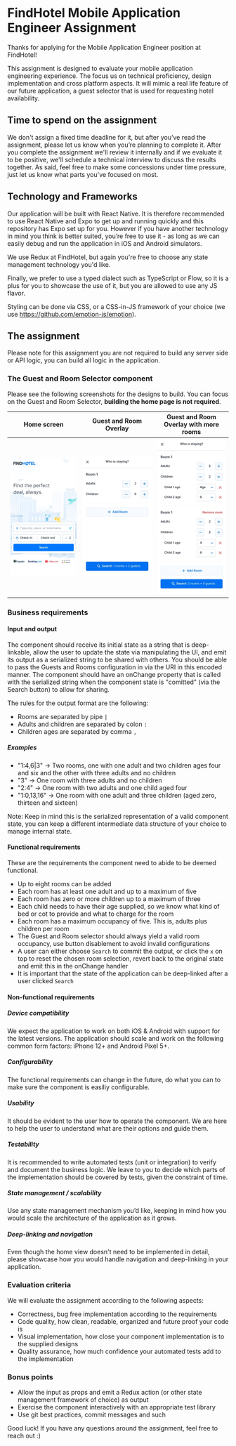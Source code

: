 # FindHotel Mobile Application Engineer Assignment

Thanks for applying for the Mobile Application Engineer position at FindHotel!

This assignment is designed to evaluate your mobile application engineering experience. The focus us on technical proficiency, design implementation and cross platform aspects. It will mimic a real life feature of our future application, a guest selector that is used for requesting hotel availability.

## Time to spend on the assignment

We don't assign a fixed time deadline for it, but after you’ve read the assignment, please let us know when you’re planning to complete it. After you complete the assignment we'll review it internally and if we evaluate it to be positive, we'll schedule a technical interview to discuss the results together. As said, feel free to make some concessions under time pressure, just let us know what parts you've focused on most.

## Technology and Frameworks

Our application will be built with React Native. It is therefore recommended to use React Native and Expo to get up and running quickly and this repository has Expo set up for you. However if you have another technology in mind you think is better suited, you’re free to use it - as long as we can easily debug and run the application in iOS and Android simulators.

We use Redux at FindHotel, but again you're free to choose any state management technology you'd like.

Finally, we prefer to use a typed dialect such as TypeScript or Flow, so it is a plus for you to showcase the use of it, but you are allowed to use any JS flavor.

Styling can be done via CSS, or a CSS-in-JS framework of your choice (we use <https://github.com/emotion-js/emotion>).

## The assignment

Please note for this assignment you are not required to build any server side or API logic, you can build all logic in the application.

### The Guest and Room Selector component

Please see the following screenshots for the designs to build. You can focus on the Guest and Room Selector, **building the home page is not required**.

| Home screen                     | Guest and Room Overlay                                                    | Guest and Room Overlay with more rooms                                                                       |
|---------------------------------|-------------------------------------------------------------------------|------------------------------------------------------------------------------------------------------------|
| ![Home](Home.jpg "Home screen") | ![Guest and Room Overlay](GuestPicker-Default.jpg "Guest and Room Overlay") | ![Guest and Room Overlay with more rooms](GuestPicker-More-Rooms.jpg "Guest and Room Overlay with more rooms") |

### Business requirements

#### Input and output

The component should receive its initial state as a string that is deep-linkable, allow the user to update the state via manipulating the UI, and emit its output as a serialized string to be shared with others. You should be able to pass the Guests and Rooms configuration in via the URI in this encoded manner. The component should have an onChange property that is called with the serialized string when the component state is "comitted" (via the Search button) to allow for sharing.

The rules for the output format are the following:

- Rooms are separated by pipe `|`
- Adults and children are separated by colon `:`
- Children ages are separated by comma `,`

##### Examples

- "1:4,6|3" → Two rooms, one with one adult and two children ages four and six and the other with three adults and no children
- "3" → One room with three adults and no children
- "2:4" → One room with two adults and one child aged four
- "1:0,13,16" → One room with one adult and three children (aged zero, thirteen and sixteen)

Note: Keep in mind this is the serialized representation of a valid component state, you can keep a different intermediate data structure of your choice to manage internal state.

#### Functional requirements

These are the requirements the component need to abide to be deemed functional.

- Up to eight rooms can be added
- Each room has at least one adult and up to a maximum of five
- Each room has zero or more children up to a maximum of three
- Each child needs to have their age supplied, so we know what kind of bed or cot to provide and what to charge for the room
- Each room has a maximum occupancy of five. This is, adults plus children per room
- The Guest and Room selector should always yield a valid room occupancy, use button disablement to avoid invalid configurations
- A user can either choose `Search` to commit the output, or click the `x` on top to reset the chosen room selection, revert back to the original state and emit this in the onChange handler
- It is important that the state of the application can be deep-linked after a user clicked `Search`

#### Non-functional requirements

##### Device compatibility

We expect the application to work on both iOS & Android with support for the latest versions.
The application should scale and work on the following common form factors: iPhone 12+ and Android Pixel 5+.

##### Configurability

The functional requirements can change in the future, do what you can to make sure the component is easiliy configurable.

##### Usability

It should be evident to the user how to operate the component. We are here to help the user to understand what are their options and guide them.

##### Testability

It is recommended to write automated tests (unit or integration) to verify and document the business logic.
We leave to you to decide which parts of the implementation should be covered by tests, given the constraint of time.

##### State management / scalability

Use any state management mechanism you’d like, keeping in mind how you would scale the architecture of the application as it grows.

##### Deep-linking and navigation

Even though the home view doesn't need to be implemented in detail, please showcase how you would handle navigation and deep-linking in your application.

### Evaluation criteria

We will evaluate the assignment according to the following aspects:

- Correctness, bug free implementation according to the requirements
- Code quality, how clean, readable, organized and future proof your code is
- Visual implementation, how close your component implementation is to the supplied designs
- Quality assurance, how much confidence your automated tests add to the implementation

### Bonus points

- Allow the input as props and emit a Redux action (or other state management framework of choice) as output
- Exercise the component interactively with an appropriate test library
- Use git best practices, commit messages and such

Good luck! If you have any questions around the assignment, feel free to reach out :)
